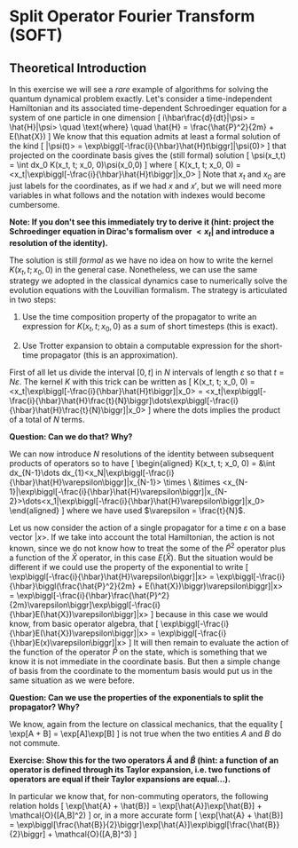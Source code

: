 # Split Operator Fourier Transform (SOFT)

## Theoretical Introduction

In this exercise we will see a *rare* example of algorithms for solving the quantum dynamical problem exactly.
Let's consider a time-independent Hamiltonian and its associated time-dependent Schroedinger equation for a system of one particle in one dimension
\[
i\hbar\frac{d}{dt}|\psi> = \hat{H}|\psi> \quad \text{where} \quad \hat{H} = \frac{\hat{P}^2}{2m} + E(\hat{X})
\]
We know that this equation admits at least a formal solution of the kind
\[
|\psi(t)> = \exp\biggl[-\frac{i}{\hbar}\hat{H}t\biggr]|\psi(0)>
\]
that projected on the coordinate basis gives the (still formal) solution
\[
\psi(x_t,t) = \int dx_0 K(x_t, t; x_0, 0)\psi(x_0,0)
\]
where
\[
K(x_t, t; x_0, 0) = <x_t|\exp\biggl[-\frac{i}{\hbar}\hat{H}t\biggr]|x_0>
\]
Note that $x_t$ and $x_0$ are just labels for the coordinates, as if we had $x$ and $x'$, but we will need more variables in what follows and the notation with indexes would become cumbersome.

**Note: If you don't see this immediately try to derive it (hint: project the Schroedinger equation in Dirac's formalism over $<x_t|$ and introduce a resolution of the identity).**

The solution is still *formal* as we have no idea on how to write the kernel $K(x_t, t; x_0, 0)$ in the general case. Nonetheless, we can use the same strategy we adopted in the classical dynamics case to numerically solve the evolution equations with the Louvillian formalism. The strategy is articulated in two steps:

1. Use the time composition property of the propagator to write an expression for $K(x_t, t; x_0, 0)$ as a sum of short timesteps (this is exact).

2. Use Trotter expansion to obtain a computable expression for the short-time propagator (this is an approximation).

First of all let us divide the interval $[0,t]$ in $N$ intervals of length $\varepsilon$ so that $t = N\varepsilon$. The kernel $K$ with this trick can be written as
\[
K(x_t, t; x_0, 0) = <x_t|\exp\biggl[-\frac{i}{\hbar}\hat{H}t\biggr]|x_0> = <x_t|\exp\biggl[-\frac{i}{\hbar}\hat{H}\frac{t}{N}\biggr]\dots\exp\biggl[-\frac{i}{\hbar}\hat{H}\frac{t}{N}\biggr]|x_0>
\]
where the dots implies the product of a total of $N$ terms.

**Question: Can we do that? Why?**

We can now introduce $N$ resolutions of the identity between subsequent products of operators so to have
\[
\begin{aligned}
K(x_t, t; x_0, 0) = &\int dx_{N-1}\dots dx_{1}<x_N|\exp\biggl[-\frac{i}{\hbar}\hat{H}\varepsilon\biggr]|x_{N-1}> \times \\
&\times <x_{N-1}|\exp\biggl[-\frac{i}{\hbar}\hat{H}\varepsilon\biggr]|x_{N-2}>\dots<x_1|\exp\biggl[-\frac{i}{\hbar}\hat{H}\varepsilon\biggr]|x_0>
\end{aligned}
\]
where we have used $\varepsilon = \frac{t}{N}$.

Let us now consider the action of a single propagator for a time $\varepsilon$ on a base vector $|x>$.
If we take into account the total Hamiltonian, the action is not known, since we do not know how to treat the some of the $\hat{P}^2$ operator plus a function of the $\hat{X}$ operator, in this case $E(\hat{X})$.
But the situation would be different if we could use the property of the exponential to write
\[
\exp\biggl[-\frac{i}{\hbar}\hat{H}\varepsilon\biggr]|x> = \exp\biggl[-\frac{i}{\hbar}\biggl(\frac{\hat{P}^2}{2m} + E(\hat{X})\biggr)\varepsilon\biggr]|x> = \exp\biggl[-\frac{i}{\hbar}\frac{\hat{P}^2}{2m}\varepsilon\biggr]\exp\biggl[-\frac{i}{\hbar}E(\hat{X})\varepsilon\biggr]|x>
\]
because in this case we would know, from basic operator algebra, that
\[
\exp\biggl[-\frac{i}{\hbar}E(\hat{X})\varepsilon\biggr]|x> = \exp\biggl[-\frac{i}{\hbar}E(x)\varepsilon\biggr]|x>
\]
It will then remain to evaluate the action of the function of the operator $\hat{P}$ on the state, which is something that we know it is not immediate in the coordinate basis. But then a simple change of basis from the coordinate to the momentum basis would put us in the same situation as we were before.

**Question: Can we use the properties of the exponentials to split the propagator? Why?**

We know, again from the lecture on classical mechanics, that the equality
\[
\exp[A + B] = \exp[A]\exp[B]
\]
is not true when the two entities $A$ and $B$ do not commute.

**Exercise: Show this for the two operators $\hat{A}$ and $\hat{B}$ (hint: a function of an operator is defined through its Taylor expansion, i.e. two functions of operators are equal if their Taylor expansions are equal...).**

In particular we know that, for non-commuting operators, the following relation holds
\[
\exp[\hat{A} + \hat{B}] = \exp[\hat{A}]\exp[\hat{B}] + \mathcal{O}([A,B]^2)
\]
or, in a more accurate form
\[
\exp[\hat{A} + \hat{B}] = \exp\biggl[\frac{\hat{B}}{2}\biggr]\exp[\hat{A}]\exp\biggl[\frac{\hat{B}}{2}\biggr] + \mathcal{O}([A,B]^3)
\]
